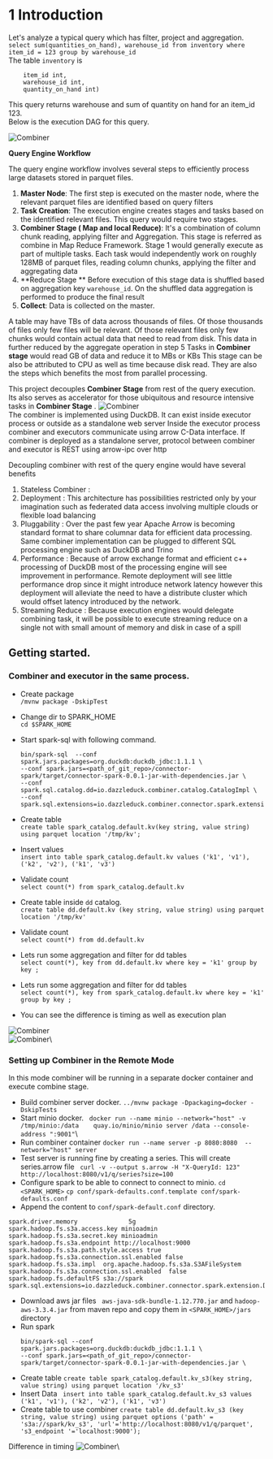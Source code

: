 

# 1 Introduction

Let's analyze a typical query which has filter, project and aggregation.\
`select sum(quantities_on_hand), warehouse_id from inventory where item_id = 123 group by warehouse_id`\
The table `inventory` is
```(date date,
    item_id int,
    warehouse_id int,
    quantity_on_hand int)
```
This query returns warehouse and sum of quantity on hand for an item_id 123.\
Below is the execution DAG for this query. 

![Combiner](doc/image/map-reduce.svg)


**Query Engine Workflow**

The query engine workflow involves several steps to efficiently process large datasets stored in parquet files.

1. **Master Node**: The first step is executed on the master node, where the relevant parquet files are
   identified based on query filters
2. **Task Creation**: The execution engine creates stages and tasks based on the identified relevant
   files. This query would require two stages. 
3. **Combiner Stage ( Map and local Reduce)**: It's a combination of column chunk reading, applying filter and Aggregation. This stage is referred as combine in Map Reduce Framework.
   Stage 1 would generally execute as part of multiple tasks. Each task would independently work on roughly 128MB of parquet files, reading column chunks, applying the filter and aggregating data
4. **Reduce Stage ** Before execution of this stage data is shuffled based on aggregation key `warehouse_id`. On the shuffled data aggregation is performed to produce the final result
5. **Collect**: Data is collected on the master. 

A table may have TBs of data across thousands of files. Of those thousands of files only few files will be relevant.
Of those relevant files only few chunks would contain actual data that need to read from disk. This data in further reduced by the aggregate operation in step 5
Tasks in **Combiner stage** would read GB of data and reduce it to MBs or KBs
This stage can be also be attributed to CPU as well as time because disk read. They are also the steps which benefits the most from parallel processing.

This project decouples **Combiner Stage** from rest of the query execution. Its also serves as accelerator for those ubiquitous and resource intensive tasks in **Combiner Stage** .
![Combiner](doc/image/combiner.svg)\
The combiner is implemented using DuckDB. It can exist inside executor process or outside as a standalone web server
Inside the executor process combiner and executors communicate using arrow C-Data interface.
If combiner is deployed as a standalone server, protocol between combiner and executor is REST using arrow-ipc over http

Decoupling combiner with rest of the query engine would have several benefits

1. Stateless Combiner : 
2. Deployment : This architecture has possibilities restricted only by your imagination such as federated data access involving multiple clouds or flexible load balancing
3. Pluggability : Over the past few year Apache Arrow is becoming standard format to share columnar data for efficient data processing. Same combiner implementation can be plugged to different SQL processing engine such as DuckDB and Trino
4. Performance : Because of arrow exchange format and efficient c++ processing of DuckDB most of the processing engine will see improvement in performance. Remote deployment will see little performance drop since it might introduce network latency however this deployment will alleviate the need to have a distribute cluster which would offset latency introduced by the network.
5. Streaming Reduce : Because execution engines would delegate combining task, it will be possible to execute streaming reduce on a single not with small amount of memory and disk in case of a spill  



## Getting started.
### Combiner and executor in the same process.

- Create package <br> `/mvnw package -DskipTest`
- Change dir to SPARK_HOME <br> `cd $SPARK_HOME`
- Start spark-sql with following command. 
  ```
  bin/spark-sql  --conf spark.jars.packages=org.duckdb:duckdb_jdbc:1.1.1 \
  --conf spark.jars=<path_of_git_repo>/connector-spark/target/connector-spark-0.0.1-jar-with-dependencies.jar \ 
  --conf spark.sql.catalog.dd=io.dazzleduck.combiner.catalog.CatalogImpl \
  --conf spark.sql.extensions=io.dazzleduck.combiner.connector.spark.extension.DDExtensions
  ```

- Create table <br> `create table spark_catalog.default.kv(key string, value string) using parquet location '/tmp/kv'; `
- Insert values <br> `insert into table spark_catalog.default.kv values ('k1', 'v1'), ('k2', 'v2'), ('k1', 'v3') `
- Validate count <br> `select count(*) from spark_catalog.default.kv`
- Create table inside `dd` catalog. <br> `create table dd.default.kv (key string, value string) using parquet location '/tmp/kv'`
- Validate count <br> `select count(*) from dd.default.kv`
- Lets run some aggregation and filter for dd tables <br> `select count(*), key from dd.default.kv where key = 'k1' group by key ;`
- Lets run some aggregation and filter for dd tables <br> `select count(*), key from spark_catalog.default.kv where key = 'k1' group by key ;`
- You can see the difference is timing as well as execution plan

![Combiner](doc/image/Screenshot-timing.png)\
![Combiner](doc/image/Screenshot-diff-plans.png)\

### Setting up Combiner in the Remote Mode
In this mode combiner will be running in a separate docker container and execute combine stage.
- Build combiner server docker.
  ```../mvnw package -Dpackaging=docker -DskipTests```
- Start minio docker.
  ``` docker run --name minio --network="host" -v /tmp/minio:/data    quay.io/minio/minio server /data --console-address ":9001"```\
- Run combiner container
  ```docker run --name server -p 8080:8080  --network="host" server```
- Test server is running fine by creating a series. This will create series.arrow file
  ``` curl -v --output s.arrow -H "X-QueryId: 123" http://localhost:8080/v1/q/series?size=100```
- Configure spark to be able to connect to connect to minio.
  ```cd <SPARK_HOME>```
  ```cp conf/spark-defaults.conf.template conf/spark-defaults.conf```
-  Append the content to `conf/spark-default.conf` directory. 
  ```
spark.driver.memory              5g
spark.hadoop.fs.s3a.access.key minioadmin
spark.hadoop.fs.s3a.secret.key minioadmin
spark.hadoop.fs.s3a.endpoint http://localhost:9000
spark.hadoop.fs.s3a.path.style.access true
spark.hadoop.fs.s3a.connection.ssl.enabled false
spark.hadoop.fs.s3a.impl  org.apache.hadoop.fs.s3a.S3AFileSystem
spark.hadoop.fs.s3a.connection.ssl.enabled  false
spark.hadoop.fs.defaultFS s3a://spark
spark.sql.extensions=io.dazzleduck.combiner.connector.spark.extension.DDExtensions
  ```
- Download aws jar files ` aws-java-sdk-bundle-1.12.770.jar` and `hadoop-aws-3.3.4.jar` from maven repo and copy them in `<SPARK_HOME>/jars` directory
- Run spark
  ```
  bin/spark-sql --conf spark.jars.packages=org.duckdb:duckdb_jdbc:1.1.1 \
  --conf spark.jars=<path_of_git_repo>/connector-spark/target/connector-spark-0.0.1-jar-with-dependencies.jar \ 
  ```
- Create table `create table spark_catalog.default.kv_s3(key string, value string) using parquet location '/kv_s3'`
- Insert Data ` insert into table spark_catalog.default.kv_s3 values ('k1', 'v1'), ('k2', 'v2'), ('k1', 'v3')`
- Create table to use combiner `create table dd.default.kv_s3 (key string, value string) using parquet options ('path' = 's3a://spark/kv_s3', 'url'='http://localhost:8080/v1/q/parquet', 's3_endpoint
'='localhost:9000');`

Difference in timing
![Combiner](doc/image/Screenshot-timing-remote.png)\

